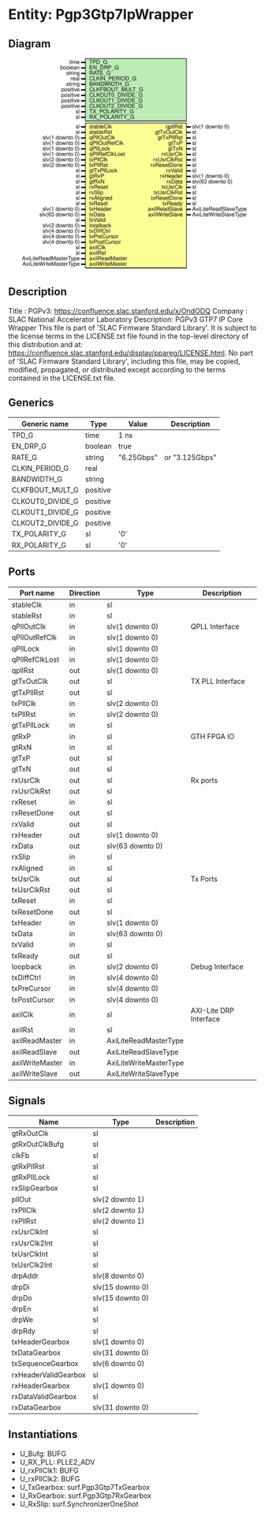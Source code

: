 # Entity: Pgp3Gtp7IpWrapper

## Diagram

![Diagram](Pgp3Gtp7IpWrapper.svg "Diagram")
## Description

Title      : PGPv3: https://confluence.slac.stanford.edu/x/OndODQ
Company    : SLAC National Accelerator Laboratory
Description: PGPv3 GTP7 IP Core Wrapper
This file is part of 'SLAC Firmware Standard Library'.
It is subject to the license terms in the LICENSE.txt file found in the
top-level directory of this distribution and at:
   https://confluence.slac.stanford.edu/display/ppareg/LICENSE.html.
No part of 'SLAC Firmware Standard Library', including this file,
may be copied, modified, propagated, or distributed except according to
the terms contained in the LICENSE.txt file.
## Generics

| Generic name     | Type     | Value      | Description    |
| ---------------- | -------- | ---------- | -------------- |
| TPD_G            | time     | 1 ns       |                |
| EN_DRP_G         | boolean  | true       |                |
| RATE_G           | string   | "6.25Gbps" | or "3.125Gbps" |
| CLKIN_PERIOD_G   | real     |            |                |
| BANDWIDTH_G      | string   |            |                |
| CLKFBOUT_MULT_G  | positive |            |                |
| CLKOUT0_DIVIDE_G | positive |            |                |
| CLKOUT1_DIVIDE_G | positive |            |                |
| CLKOUT2_DIVIDE_G | positive |            |                |
| TX_POLARITY_G    | sl       | '0'        |                |
| RX_POLARITY_G    | sl       | '0'        |                |
## Ports

| Port name       | Direction | Type                   | Description            |
| --------------- | --------- | ---------------------- | ---------------------- |
| stableClk       | in        | sl                     |                        |
| stableRst       | in        | sl                     |                        |
| qPllOutClk      | in        | slv(1 downto 0)        | QPLL Interface         |
| qPllOutRefClk   | in        | slv(1 downto 0)        |                        |
| qPllLock        | in        | slv(1 downto 0)        |                        |
| qPllRefClkLost  | in        | slv(1 downto 0)        |                        |
| qpllRst         | out       | slv(1 downto 0)        |                        |
| gtTxOutClk      | out       | sl                     | TX PLL Interface       |
| gtTxPllRst      | out       | sl                     |                        |
| txPllClk        | in        | slv(2 downto 0)        |                        |
| txPllRst        | in        | slv(2 downto 0)        |                        |
| gtTxPllLock     | in        | sl                     |                        |
| gtRxP           | in        | sl                     | GTH FPGA IO            |
| gtRxN           | in        | sl                     |                        |
| gtTxP           | out       | sl                     |                        |
| gtTxN           | out       | sl                     |                        |
| rxUsrClk        | out       | sl                     | Rx ports               |
| rxUsrClkRst     | out       | sl                     |                        |
| rxReset         | in        | sl                     |                        |
| rxResetDone     | out       | sl                     |                        |
| rxValid         | out       | sl                     |                        |
| rxHeader        | out       | slv(1 downto 0)        |                        |
| rxData          | out       | slv(63 downto 0)       |                        |
| rxSlip          | in        | sl                     |                        |
| rxAligned       | in        | sl                     |                        |
| txUsrClk        | out       | sl                     | Tx Ports               |
| txUsrClkRst     | out       | sl                     |                        |
| txReset         | in        | sl                     |                        |
| txResetDone     | out       | sl                     |                        |
| txHeader        | in        | slv(1 downto 0)        |                        |
| txData          | in        | slv(63 downto 0)       |                        |
| txValid         | in        | sl                     |                        |
| txReady         | out       | sl                     |                        |
| loopback        | in        | slv(2 downto 0)        | Debug Interface        |
| txDiffCtrl      | in        | slv(4 downto 0)        |                        |
| txPreCursor     | in        | slv(4 downto 0)        |                        |
| txPostCursor    | in        | slv(4 downto 0)        |                        |
| axilClk         | in        | sl                     | AXI-Lite DRP Interface |
| axilRst         | in        | sl                     |                        |
| axilReadMaster  | in        | AxiLiteReadMasterType  |                        |
| axilReadSlave   | out       | AxiLiteReadSlaveType   |                        |
| axilWriteMaster | in        | AxiLiteWriteMasterType |                        |
| axilWriteSlave  | out       | AxiLiteWriteSlaveType  |                        |
## Signals

| Name                 | Type             | Description |
| -------------------- | ---------------- | ----------- |
| gtRxOutClk           | sl               |             |
| gtRxOutClkBufg       | sl               |             |
| clkFb                | sl               |             |
| gtRxPllRst           | sl               |             |
| gtRxPllLock          | sl               |             |
| rxSlipGearbox        | sl               |             |
| pllOut               | slv(2 downto 1)  |             |
| rxPllClk             | slv(2 downto 1)  |             |
| rxPllRst             | slv(2 downto 1)  |             |
| rxUsrClkInt          | sl               |             |
| rxUsrClk2Int         | sl               |             |
| txUsrClkInt          | sl               |             |
| txUsrClk2Int         | sl               |             |
| drpAddr              | slv(8 downto 0)  |             |
| drpDi                | slv(15 downto 0) |             |
| drpDo                | slv(15 downto 0) |             |
| drpEn                | sl               |             |
| drpWe                | sl               |             |
| drpRdy               | sl               |             |
| txHeaderGearbox      | slv(1 downto 0)  |             |
| txDataGearbox        | slv(31 downto 0) |             |
| txSequenceGearbox    | slv(6 downto 0)  |             |
| rxHeaderValidGearbox | sl               |             |
| rxHeaderGearbox      | slv(1 downto 0)  |             |
| rxDataValidGearbox   | sl               |             |
| rxDataGearbox        | slv(31 downto 0) |             |
## Instantiations

- U_Bufg: BUFG
- U_RX_PLL: PLLE2_ADV
- U_rxPllClk1: BUFG
- U_rxPllClk2: BUFG
- U_TxGearbox: surf.Pgp3Gtp7TxGearbox
- U_RxGearbox: surf.Pgp3Gtp7RxGearbox
- U_RxSlip: surf.SynchronizerOneShot
